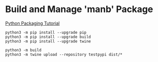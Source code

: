 # Build and Manage 'manb' Package

[Python Packaging Tutorial](https://packaging.python.org/en/latest/tutorials/packaging-projects/)

```
python3 -m pip install --upgrade pip
python3 -m pip install --upgrade build
python3 -m pip install --upgrade twine

python3 -m build
python3 -m twine upload --repository testpypi dist/*

```